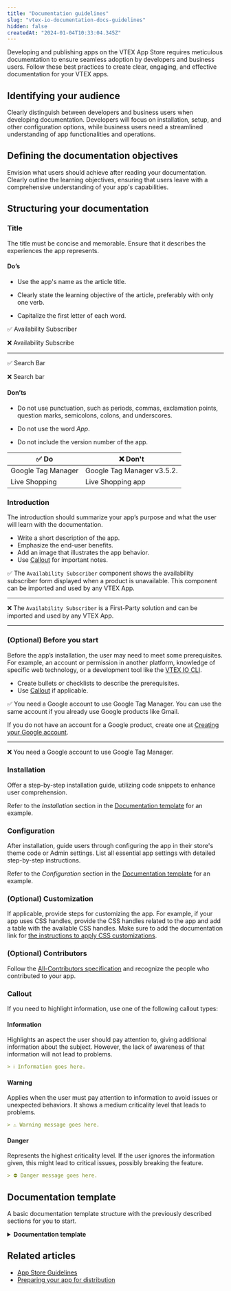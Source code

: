 ```yaml
---
title: "Documentation guidelines"
slug: "vtex-io-documentation-docs-guidelines"
hidden: false
createdAt: "2024-01-04T10:33:04.345Z"
---
```


Developing and publishing apps on the VTEX App Store requires meticulous documentation to ensure seamless adoption by developers and business users. Follow these best practices to create clear, engaging, and effective documentation for your VTEX apps.

## Identifying your audience

Clearly distinguish between developers and business users when developing documentation. Developers will focus on installation, setup, and other configuration options, while business users need a streamlined understanding of app functionalities and operations.

## Defining the documentation objectives

Envision what users should achieve after reading your documentation. Clearly outline the learning objectives, ensuring that users leave with a comprehensive understanding of your app's capabilities.

## Structuring your documentation

### Title

The title must be concise and memorable. Ensure that it describes the experiences the app represents.

#### Do’s

- Use the app's name as the article title.

- Clearly state the learning objective of the article, preferably with only one verb.

- Capitalize the first letter of each word.

✅ Availability Subscriber

❌ Availability Subscribe

---

✅ Search Bar

❌ Search bar

#### Don’ts

- Do not use punctuation, such as periods, commas, exclamation points, question marks, semicolons, colons, and underscores.

- Do not use the word _App_.

- Do not include the version number of the app.

| ✅ Do | ❌ Don't |
|-------|---------|
| Google Tag Manager | Google Tag Manager v3.5.2.|
| Live Shopping | Live Shopping app |

### Introduction

The introduction should summarize your app’s purpose and what the user will learn with the documentation.

- Write a short description of the app.
- Emphasize the end-user benefits.
- Add an image that illustrates the app behavior.
- Use [Callout](#callout) for important notes.

✅ The `Availability Subscriber` component shows the availability subscriber form displayed when a product is unavailable. This component can be imported and used by any VTEX App.

---

❌ The `Availability Subscriber` is a First-Party solution and can be imported and used by any VTEX App.

---

### (Optional) Before you start

Before the app’s installation, the user may need to meet some prerequisites. For example, an account or permission in another platform, knowledge of specific web technology, or a development tool like the [VTEX IO CLI](https://developers.vtex.com/docs/guides/vtex-io-documentation-vtex-io-cli-installation-and-command-reference).

- Create bullets or checklists to describe the prerequisites.
- Use [Callout](#callout) if applicable.

✅ You need a Google account to use Google Tag Manager. You can use the same account if you already use Google products like Gmail.

If you do not have an account for a Google product, create one at [Creating your Google account](https://support.google.com/accounts/answer/27441?hl=en).

---

❌ You need a Google account to use Google Tag Manager.

### Installation

Offer a step-by-step installation guide, utilizing code snippets to enhance user comprehension.

Refer to the _Installation_ section in the [Documentation template](#documentation-template) for an example.

### Configuration

After installation, guide users through configuring the app in their store's theme code or Admin settings. List all essential app settings with detailed step-by-step instructions.

Refer to the _Configuration_ section in the [Documentation template](#documentation-template) for an example.

### (Optional) Customization

If applicable, provide steps for customizing the app. For example, if your app uses CSS handles, provide the CSS handles related to the app and add a table with the available CSS handles. Make sure to add the documentation link for [the instructions to apply CSS customizations](https://developers.vtex.com/vtex-developer-docs/docs/vtex-io-documentation-using-css-handles-for-store-customization).

### (Optional) Contributors

Follow the [All-Contributors specification](https://github.com/all-contributors/all-contributors) and recognize the people who contributed to your app.

### Callout

If you need to highlight information, use one of the following callout types:

#### Information

Highlights an aspect the user should pay attention to, giving additional information about the subject. However, the lack of awareness of that information will not lead to problems.

```md
> ℹ️ Information goes here.
```

#### Warning

Applies when the user must pay attention to information to avoid issues or unexpected behaviors. It shows a medium criticality level that leads to problems.

```md
> ⚠️ Warning message goes here.
```

#### Danger

Represents the highest criticality level. If the user ignores the information given, this might lead to critical issues, possibly breaking the feature.

```md
> ⛔ Danger message goes here.
```

## Documentation template

A basic documentation template structure with the previously described sections for you to start.

<details>
<summary><b>Documentation template</b></summary>

```bash
# {Insert the app's name}

The `{insert app's name}` is responsible for `{app's purpose}` so you can `{job to be done}`.

    ![insert-an-image-preview](/)

## Before you start

You need to have `{insert what the user needs to have: an account in another platform, CLI, knowledge in another app, etc}`.

If you do not have `{insert what the user needs to have and how it can be done}`.

## Installation

1. [Install](https://developers.vtex.com/vtex-developer-docs/docs/vtex-io-documentation-installing-an-app) the `{insert app's name}` app in the desired VTEX account by running `vtex install {appVendor}.{appName}` in your terminal.
2. Open your store’s Store Theme app directory in your code editor.
3. Open your app's `manifest.json file` and add the `{insert app's name}` app under the `peerDependencies` field.

    ```json

    "peerDependencies": {
        "vtex.{appName}": "{appVersion}"
    }
    ```

4. Declare the `{insert app's name}` app in the desired template. For example:

    ```json

        "store.home": {
            "blocks": [
        +     "{app-name}",
            ]
        },
    ```

    *![insert-an-image-preview](/)*

## Configuration

Once you have installed the app, you can `{describe the app's configuration in the VTEX Admin, for example}`.

5. `first step`.
6. `Second step`.
7. `Third step`.

## Customization

To apply CSS customizations to this and other blocks, follow the instructions given in the recipe on [Using CSS Handles for store customization](https://developers.vtex.com/vtex-developer-docs/docs/vtex-io-documentation-using-css-handles-for-store-customization).

| CSS Handles |
| ------------------ |
| csshandlesName |
| csshandlesName |
| csshandlesName |

## Contributors

Thanks go to these wonderful people:

- `{insert the GitHub username}`

This project follows the [all-contributors](https://github.com/all-contributors/all-contributors) specification. Contributions of any kind are welcome.

````

</details>

## Related articles

- [App Store Guidelines](https://developers.vtex.com/vtex-developer-docs/docs/vtex-io-documentation-homologation-requirements-for-vtex-app-store)
- [Preparing your app for distribution](https://developers.vtex.com/vtex-developer-docs/docs/vtex-io-documentation-preparing-your-app-distribution)
